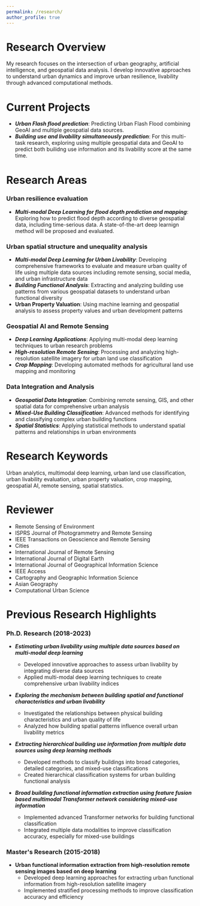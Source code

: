 ```yaml
---
permalink: /research/
author_profile: true
---
```


# Research Overview

My research focuses on the intersection of urban geography, artificial intelligence, and geospatial data analysis. I develop innovative approaches to understand urban dynamics and improve urban resilience, livability through advanced computational methods.

# Current Projects 

- ***Urban Flash flood prediction***: Predicting Urban Flash Flood combining GeoAI and multiple geospatial data sources.  
- ***Building use and livability simultaneously prediction***: For this multi-task research, exploring using multiple geospatial data and GeoAI to predict both builidng use information and its livability score at the same time.


# Research Areas

### Urban resilience evaluation
- ***Multi-modal Deep Learning for flood depth prediction and mapping***: Exploring how to predict flood depth according to diverse geospatial data, including time-serious data. A state-of-the-art deep learnign method will be proposed and evaluated.

### Urban spatial structure and unequality analysis
- ***Multi-modal Deep Learning for Urban Livability***: Developing comprehensive frameworks to evaluate and measure urban quality of life using multiple data sources including remote sensing, social media, and urban infrastructure data
- ***Building Functional Analysis***: Extracting and analyzing building use patterns from various geospatial datasets to understand urban functional diversity
- **Urban Property Valuation**: Using machine learning and geospatial analysis to assess property values and urban development patterns

### Geospatial AI and Remote Sensing
- ***Deep Learning Applications***: Applying multi-modal deep learning techniques to urban research problems
- ***High-resolution Remote Sensing***: Processing and analyzing high-resolution satellite imagery for urban land use classification
- ***Crop Mapping***: Developing automated methods for agricultural land use mapping and monitoring

### Data Integration and Analysis
- ***Geospatial Data Integration***: Combining remote sensing, GIS, and other spatial data for comprehensive urban analysis
- ***Mixed-Use Building Classification***: Advanced methods for identifying and classifying complex urban building functions
- ***Spatial Statistics***: Applying statistical methods to understand spatial patterns and relationships in urban environments

# Research Keywords
Urban analytics, multimodal deep learning, urban land use classification, urban livability evaluation, urban property valuation, crop mapping, geospatial AI, remote sensing, spatial statistics. 

# Reviewer
- Remote Sensing of Environment
- ISPRS Journal of Photogrammetry and Remote Sensing
- IEEE Transactions on Geoscience and Remote Sensing
- Cities
- International Journal of Remote Sensing
- International Journal of Digital Earth
- International Journal of Geographical Information Science
- IEEE Access
- Cartography and Geographic Information Science
- Asian Geography
- Computational Urban Science



# Previous Research Highlights

### Ph.D. Research (2018-2023)
- ***Estimating urban livability using multiple data sources based on multi-modal deep learning***
   - Developed innovative approaches to assess urban livability by integrating diverse data sources
   - Applied multi-modal deep learning techniques to create comprehensive urban livability indices

- ***Exploring the mechanism between building spatial and functional characteristics and urban livability***
   - Investigated the relationships between physical building characteristics and urban quality of life
   - Analyzed how building spatial patterns influence overall urban livability metrics

- ***Extracting hierarchical building use information from multiple data sources using deep learning methods***
   - Developed methods to classify buildings into broad categories, detailed categories, and mixed-use classifications
   - Created hierarchical classification systems for urban building functional analysis

- ***Broad building functional information extraction using feature fusion based multimodal Transformer network considering mixed-use information***
   - Implemented advanced Transformer networks for building functional classification
   - Integrated multiple data modalities to improve classification accuracy, especially for mixed-use buildings

### Master's Research (2015-2018)
- **Urban functional information extraction from high-resolution remote sensing images based on deep learning**
  - Developed deep learning approaches for extracting urban functional information from high-resolution satellite imagery
  - Implemented stratified processing methods to improve classification accuracy and efficiency


